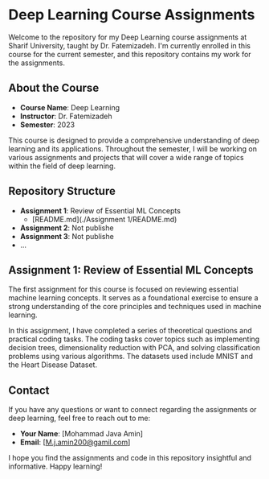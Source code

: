 # Deep Learning Course Assignments

Welcome to the repository for my Deep Learning course assignments at Sharif University, taught by Dr. Fatemizadeh.
I'm currently enrolled in this course for the current semester, and this repository contains my work for the assignments.

## About the Course

- **Course Name**: Deep Learning
- **Instructor**: Dr. Fatemizadeh
- **Semester**: 2023

This course is designed to provide a comprehensive understanding of deep learning and its applications. Throughout the semester, I will be working on various assignments and projects that will cover a wide range of topics within the field of deep learning.

## Repository Structure

- **Assignment 1**: Review of Essential ML Concepts
  - [README.md](./Assignment 1/README.md)
- **Assignment 2**: Not publishe
- **Assignment 3**: Not publishe
- ...

## Assignment 1: Review of Essential ML Concepts

The first assignment for this course is focused on reviewing essential machine learning concepts. It serves as a foundational exercise to ensure a strong understanding of the core principles and techniques used in machine learning.

In this assignment, I have completed a series of theoretical questions and practical coding tasks. The coding tasks cover topics such as implementing decision trees, dimensionality reduction with PCA, and solving classification problems using various algorithms. The datasets used include MNIST and the Heart Disease Dataset.


## Contact

If you have any questions or want to connect regarding the assignments or deep learning, feel free to reach out to me:

- **Your Name**: [Mohammad Java Amin]
- **Email**: [M.j.amin200@gamil.com]

I hope you find the assignments and code in this repository insightful and informative. Happy learning!
